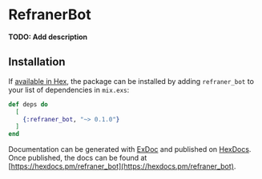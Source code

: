 # RefranerBot

**TODO: Add description**

## Installation

If [available in Hex](https://hex.pm/docs/publish), the package can be installed
by adding `refraner_bot` to your list of dependencies in `mix.exs`:

```elixir
def deps do
  [
    {:refraner_bot, "~> 0.1.0"}
  ]
end
```

Documentation can be generated with [ExDoc](https://github.com/elixir-lang/ex_doc)
and published on [HexDocs](https://hexdocs.pm). Once published, the docs can
be found at [https://hexdocs.pm/refraner_bot](https://hexdocs.pm/refraner_bot).


